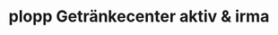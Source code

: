 ---
title: "plopp Getränkecenter aktiv & irma"
url: /oldenburg/plopp-getraenkecenter-aktiv-und-irma-alexanderstrasse/
shop: Getränke
---